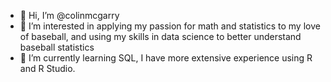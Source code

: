 - 👋 Hi, I’m @colinmcgarry
- 👀 I’m interested in applying my passion for math and statistics to my love of baseball, and using my skills in data science to better understand baseball statistics
- 🌱 I’m currently learning SQL, I have more extensive experience using R and R Studio.


